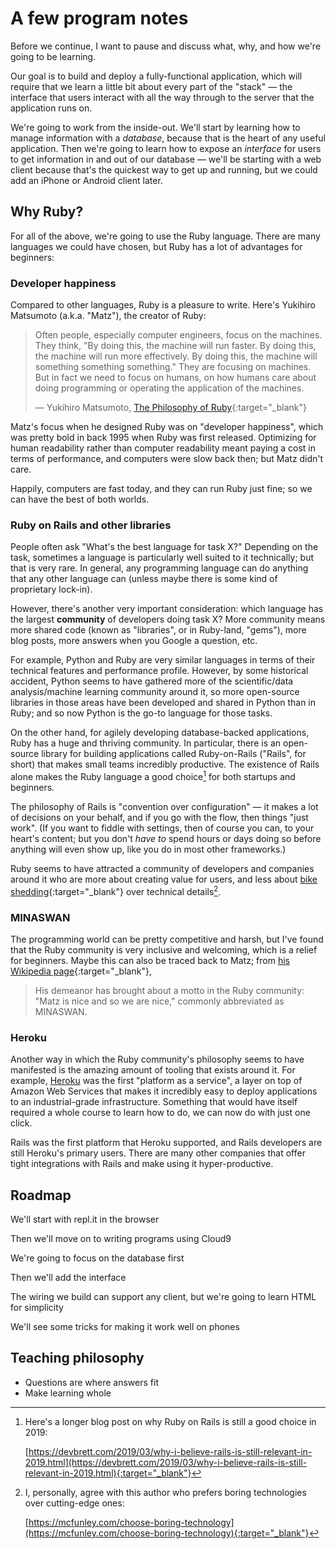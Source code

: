 # A few program notes

Before we continue, I want to pause and discuss what, why, and how we're going to be learning.

Our goal is to build and deploy a fully-functional application, which will require that we learn a little bit about every part of the "stack" — the interface that users interact with all the way through to the server that the application runs on.

We're going to work from the inside-out. We'll start by learning how to manage information with a _database_, because that is the heart of any useful application. Then we're going to learn how to expose an _interface_ for users to get information in and out of our database — we'll be starting with a web client because that's the quickest way to get up and running, but we could add an iPhone or Android client later.

## Why Ruby?

For all of the above, we're going to use the Ruby language. There are many languages we could have chosen, but Ruby has a lot of advantages for beginners:

### Developer happiness

Compared to other languages, Ruby is a pleasure to write. Here's Yukihiro Matsumoto (a.k.a. "Matz"), the creator of Ruby:

> Often people, especially computer engineers, focus on the machines. They think, "By doing this, the machine will run faster. By doing this, the machine will run more effectively. By doing this, the machine will something something something." They are focusing on machines. But in fact we need to focus on humans, on how humans care about doing programming or operating the application of the machines.
>
> — Yukihiro Matsumoto, [The Philosophy of Ruby](https://www.artima.com/intv/ruby4.html){:target="_blank"}

Matz's focus when he designed Ruby was on "developer happiness", which was pretty bold in back 1995 when Ruby was first released. Optimizing for human readability rather than computer readability meant paying a cost in terms of performance, and computers were slow back then; but Matz didn't care.

Happily, computers are fast today, and they can run Ruby just fine; so we can have the best of both worlds.

### Ruby on Rails and other libraries

People often ask "What's the best language for task X?" Depending on the task, sometimes a language is particularly well suited to it technically; but that is very rare. In general, any programming language can do anything that any other language can (unless maybe there is some kind of proprietary lock-in).

However, there's another very important consideration: which language has the largest **community** of developers doing task X? More community means more shared code (known as "libraries", or in Ruby-land, "gems"), more blog posts, more answers when you Google a question, etc.

For example, Python and Ruby are very similar languages in terms of their technical features and performance profile. However, by some historical accident, Python seems to have gathered more of the scientific/data analysis/machine learning community around it, so more open-source libraries in those areas have been developed and shared in Python than in Ruby; and so now Python is the go-to language for those tasks.

On the other hand, for agilely developing database-backed applications, Ruby has a huge and thriving community. In particular, there is an open-source library for building applications called Ruby-on-Rails ("Rails", for short) that makes small teams incredibly productive. The existence of Rails alone makes the Ruby language a good choice[^rails_relevant] for both startups and beginners.

The philosophy of Rails is "convention over configuration" — it makes a lot of decisions on your behalf, and if you go with the flow, then things "just work". (If you want to fiddle with settings, then of course you can, to your heart's content; but you don't _have to_ spend hours or days doing so before anything will even show up, like you do in most other frameworks.)

Ruby seems to have attracted a community of developers and companies around it who are more about creating value for users, and less about [bike shedding](https://en.wiktionary.org/wiki/bikeshedding){:target="_blank"} over technical details[^choose_boring].

### MINASWAN

The programming world can be pretty competitive and harsh, but I've found that the Ruby community is very inclusive and welcoming, which is a relief for beginners. Maybe this can also be traced back to Matz; from [his Wikipedia page](https://en.wikipedia.org/wiki/Yukihiro_Matsumoto){:target="_blank"},

> His demeanor has brought about a motto in the Ruby community: "Matz is nice and so we are nice," commonly abbreviated as MINASWAN.

### Heroku

Another way in which the Ruby community's philosophy seems to have manifested is the amazing amount of tooling that exists around it. For example, [Heroku](https://heroku.com) was the first "platform as a service", a layer on top of Amazon Web Services that makes it incredibly easy to deploy applications to an industrial-grade infrastructure. Something that would have itself required a whole course to learn how to do, we can now do with just one click.

Rails was the first platform that Heroku supported, and Rails developers are still Heroku's primary users. There are many other companies that offer tight integrations with Rails and make using it hyper-productive.

[^choose_boring]:
    I, personally, agree with this author who prefers boring technologies over cutting-edge ones:

    [https://mcfunley.com/choose-boring-technology](https://mcfunley.com/choose-boring-technology){:target="_blank"}

[^rails_relevant]:
    Here's a longer blog post on why Ruby on Rails is still a good choice in 2019:

    [https://devbrett.com/2019/03/why-i-believe-rails-is-still-relevant-in-2019.html](https://devbrett.com/2019/03/why-i-believe-rails-is-still-relevant-in-2019.html){:target="_blank"}

## Roadmap

We'll start with repl.it in the browser

Then we'll move on to writing programs using Cloud9

We're going to focus on the database first


Then we'll add the interface

The wiring we build can support any client, but we're going to learn HTML for simplicity

We'll see some tricks for making it work well on phones

## Teaching philosophy

- Questions are where answers fit
- Make learning whole
